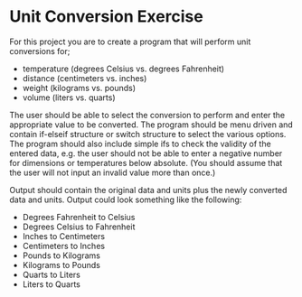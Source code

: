 # Unit Conversion Exercise
For this project you are to create a program that will perform unit conversions for;

- temperature (degrees Celsius vs. degrees Fahrenheit)
- distance (centimeters vs. inches)
- weight (kilograms vs. pounds)
- volume (liters vs. quarts)

The user should be able to select the conversion to perform and enter the appropriate value to be converted. The program should be menu driven and contain if-elseif structure or switch structure to select the various options. The program should also include simple ifs to check the validity of the entered data, e.g. the user should not be able to enter a negative number for dimensions or temperatures below absolute. (You should assume that the user will not input an invalid value more than once.)

Output should contain the original data and units plus the newly converted data and units. Output could look something like the following:

- Degrees Fahrenheit to Celsius
- Degrees Celsius to Fahrenheit
- Inches to Centimeters
- Centimeters to Inches
- Pounds to Kilograms
- Kilograms to Pounds
- Quarts to Liters
- Liters to Quarts
